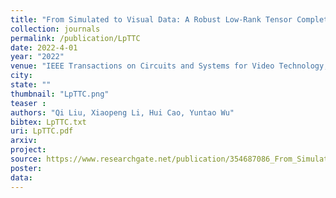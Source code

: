 ```yaml
---
title: "From Simulated to Visual Data: A Robust Low-Rank Tensor Completion Approach using lp-Regression for Outlier Resistance"
collection: journals
permalink: /publication/LpTTC
date: 2022-4-01
year: "2022"
venue: "IEEE Transactions on Circuits and Systems for Video Technology, 32(6),"
city: 
state: ""
thumbnail: "LpTTC.png"
teaser : 
authors: "Qi Liu, Xiaopeng Li, Hui Cao, Yuntao Wu"
bibtex: LpTTC.txt
uri: LpTTC.pdf
arxiv: 
project: 
source: https://www.researchgate.net/publication/354687086_From_Simulated_to_Visual_Data_A_Robust_Low-Rank_Tensor_Completion_Approach_using_lp-Regression_for_Outlier_Resistance
poster: 
data:
---
```

